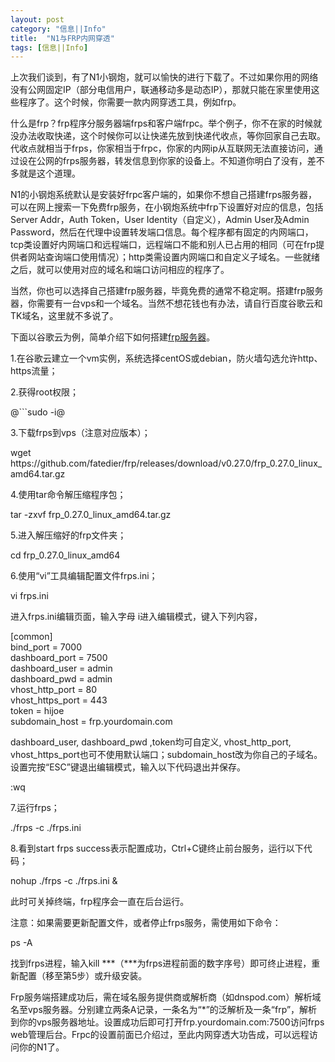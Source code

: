 ```yaml
---
layout: post
category: "信息||Info"
title:  "N1与FRP内网穿透"
tags: [信息||Info]
---
```

<p>
	上次我们谈到，有了N1小钢炮，就可以愉快的进行下载了。不过如果你用的网络没有公网固定IP（部分电信用户，联通移动多是动态IP），那就只能在家里使用这些程序了。这个时候，你需要一款内网穿透工具，例如frp。
</p>
<p>
	什么是frp？frp程序分服务器端frps和客户端frpc。举个例子，你不在家的时候就没办法收取快递，这个时候你可以让快递先放到快递代收点，等你回家自己去取。代收点就相当于frps，你家相当于frpc，你家的内网ip从互联网无法直接访问，通过设在公网的frps服务器，转发信息到你家的设备上。不知道你明白了没有，差不多就是这个道理。
</p>
<p>
	N1的小钢炮系统默认是安装好frpc客户端的，如果你不想自己搭建frps服务器，可以在网上搜索一下免费frp服务，在小钢炮系统中frp下设置好对应的信息，包括Server Addr，Auth Token，User Identity（自定义），Admin User及Admin Password，然后在代理中设置转发端口信息。每个程序都有固定的内网端口，tcp类设置好内网端口和远程端口，远程端口不能和别人已占用的相同（可在frp提供者网站查询端口使用情况）；http类需设置内网端口和自定义子域名。一些就绪之后，就可以使用对应的域名和端口访问相应的程序了。
</p>
<p>
	当然，你也可以选择自己搭建frp服务器，毕竟免费的通常不稳定啊。搭建frp服务器，你需要有一台vps和一个域名。当然不想花钱也有办法，请自行百度谷歌云和TK域名，这里就不多说了。
</p>
<p>
	下面以谷歌云为例，简单介绍下如何搭建<a href="https://github.com/fatedier/frp/releases" target="_blank">frp服务器</a>。
</p>
<p>
	1.在谷歌云建立一个vm实例，系统选择centOS或debian，防火墙勾选允许http、https流量；
</p>
<p>
	2.获得root权限；
</p>
<p>
	@```sudo -i@
</p>
<p>
	3.下载frps到vps（注意对应版本）；
</p>
<p>
	wget https://github.com/fatedier/frp/releases/download/v0.27.0/frp_0.27.0_linux_amd64.tar.gz
</p>
<p>
	4.使用tar命令解压缩程序包；
</p>
<p>
	tar -zxvf frp_0.27.0_linux_amd64.tar.gz
</p>
<p>
	5.进入解压缩好的frp文件夹；
</p>
<p>
	cd frp_0.27.0_linux_amd64
</p>
<p>
	6.使用“vi”工具编辑配置文件frps.ini；
</p>
<p>
	vi frps.ini
</p>
<p>
	进入frps.ini编辑页面，输入字母&nbsp;i进入编辑模式，键入下列内容，
</p>
<p>
	[common]&nbsp;<br />
bind_port = 7000&nbsp;<br />
dashboard_port = 7500&nbsp;<br />
dashboard_user = admin&nbsp;<br />
dashboard_pwd = admin&nbsp;<br />
vhost_http_port = 80&nbsp;<br />
vhost_https_port = 443&nbsp;<br />
token = hijoe&nbsp;<br />
subdomain_host = frp.yourdomain.com
</p>
<p>
	dashboard_user, dashboard_pwd ,token均可自定义, vhost_http_port, vhost_https_port也可不使用默认端口；subdomain_host改为你自己的子域名。设置完按“ESC”键退出编辑模式，输入以下代码退出并保存。
</p>
<p>
	:wq
</p>
<p>
	7.运行frps；
</p>
<p>
	./frps -c ./frps.ini
</p>
<p>
	8.看到start frps success表示配置成功，Ctrl+C键终止前台服务，运行以下代码；
</p>
<p>
	nohup ./frps -c ./frps.ini &amp;
</p>
<p>
	此时可关掉终端，frp程序会一直在后台运行。
</p>
<p>
	注意：如果需要更新配置文件，或者停止frps服务，需使用如下命令：
</p>
<p>
	ps -A
</p>
<p>
	找到frps进程，输入kill ***（***为frps进程前面的数字序号）即可终止进程，重新配置（移至第5步）或升级安装。
</p>
<p>
	Frp服务端搭建成功后，需在域名服务提供商或解析商（如dnspod.com）解析域名至vps服务器。分别建立两条A记录，一条名为“*”的泛解析及一条“frp”，解析到你的vps服务器地址。设置成功后即可打开frp.yourdomain.com:7500访问frps web管理后台。Frpc的设置前面已介绍过，至此内网穿透大功告成，可以远程访问你的N1了。
</p>
